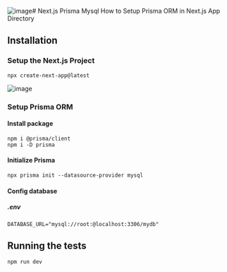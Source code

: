 ![image](https://github.com/ohm29/NextJS-Prisma-MySQL/assets/42561667/6e978d78-2010-4ccb-8c6e-b02777007cea)# Next.js Prisma Mysql
How to Setup Prisma ORM in Next.js App Directory

## Installation
###  Setup the Next.js Project
    
    npx create-next-app@latest

![image](https://github.com/ohm29/NextJS-Prisma-MySQL/assets/42561667/170d82c3-885b-4cdb-be3b-df9e4c58e77a)

###  Setup Prisma ORM
#### Install package 
    npm i @prisma/client
    npm i -D prisma
#### Initialize Prisma
    npx prisma init --datasource-provider mysql
#### Config database
##### .env
    DATABASE_URL="mysql://root:@localhost:3306/mydb"
## Running the tests
    npm run dev

